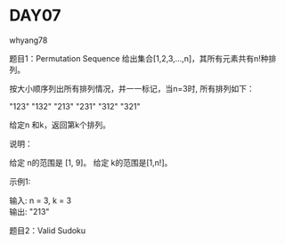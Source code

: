 ﻿# DAY07

whyang78

题目1：Permutation Sequence
  给出集合[1,2,3,…,n]，其所有元素共有n!种排列。
  

按大小顺序列出所有排列情况，并一一标记，当n=3时,
  所有排列如下：

"123"
"132"
"213"
"231"
"312"
"321"

  给定n 和k，返回第k个排列。
  


  说明：

给定 n的范围是 [1, 9]。
给定 k的范围是[1,n!]。
  
示例1:

输入: n = 3, k = 3  
输出: "213"



题目2：Valid Sudoku
